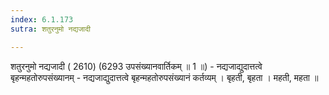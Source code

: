 ```yaml
---
index: 6.1.173
sutra: शतुरनुमो नद्यजादी

---
```

 शतुरनुमो नद्यजादी ( 2610) (6293 उपसंख्यानवार्तिकम् ॥ 1 ॥) - नद्यजाद्युदात्तत्वे बृहन्महतोरुपसंख्यानम् - नद्यजाद्युदात्तत्वे बृहन्महतोरुपसंख्यानं कर्तव्यम् । बृहती, बृहता । महती, महता ॥ 